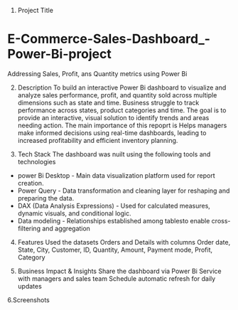 1. Project Title
# E-Commerce-Sales-Dashboard_-Power-Bi-project
Addressing Sales, Profit, ans Quantity metrics using Power Bi

2. Description
To build an interactive Power Bi dashboard to visualize and analyze sales performance, profit,  and quantity sold across multiple dimensions such as state and time. Business struggle to track performance across states, product categories and time. The goal is to provide an interactive, visual solution to identify trends and areas needing action. The main importance of this repoprt is Helps managers make informed decisions using real-time dashboards, leading to increased profitability and efficient inventory planning.

3. Tech Stack
The dashboard was nuilt using the following tools and technologies
- power Bi Desktop - Main data visualization platform used for report creation.
- Power Query - Data transformation and cleaning layer for reshaping and preparing the data.
- DAX (Data Analysis Expressions) - Used for calculated measures, dynamic visuals, and conditional logic.
- Data modeling - Relationships established among tablesto enable cross-filtering and aggregation

4. Features
Used the datasets Orders and Details with columns Order date, State, City, Customer, ID, Quantity, Amount, Payment mode, Profit, Category

5. Business Impact & Insights
Share the dashboard via Power Bi Service with managers and sales team
Schedule automatic refresh for daily updates

6.Screenshots
